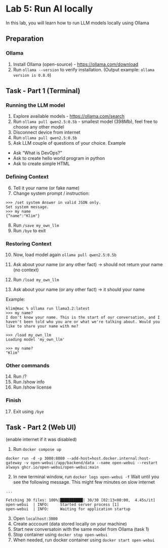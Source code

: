 # Lab 5: Run AI locally

In this lab, you will learn how to run LLM models locally using Ollama


## Preparation

### Ollama

1. Install Ollama (open-source) - https://ollama.com/download
2. Run `ollama --version` to verify installation. (Output example: `ollama version is 0.8.0`)


## Task - Part 1 (Terminal)

### Running the LLM model

1. Explore available models - https://ollama.com/search
2. Run `ollama pull qwen2.5:0.5b` - smallest model (398Mb), feel free to choose any other model
3. Disconnect device from internet
4. Run `ollama pull qwen2.5:0.5b`
5. Ask LLM couple of questions of your choice. Example

- Ask “What is DevOps?”
- Ask to create hello world program in python
- Ask to create simple HTML

### Defining Context 

6. Tell it your name (or fake name)
7. Change system prompt / instruction:

```
>>> /set system Answer in valid JSON only. 
Set system message.
>>> my name
{“name":"Klim"}
```

8. Run `/save my_own_llm`
9. Run `/bye` to exit


### Restoring Context  


10. Now, load model again `ollama pull qwen2.5:0.5b`
11. Ask about your name (or any other fact) -> should not return your name (no context)

12. Run `/load my_own_llm`
13. Ask about your name (or any other fact) -> it should your name


Example:

```
klim@mac % ollama run llama3.2:latest
>>> my name?
I don't know your name. This is the start of our conversation, and I haven't been told who you are or what we're talking about. Would you like to share your name with me?

>>> /load my_own_llm
Loading model 'my_own_llm'

>>> my name?
"Klim"
```


### Other commands

14. Run /?
15. Run /show info
16. Run /show license

### Finish

17. Exit using `/bye`


## Task - Part 2 (Web UI)

(enable internet if it was disabled)

1. Run `docker compose up`

```
docker run -d -p 3000:8080 --add-host=host.docker.internal:host-gateway -v open-webui:/app/backend/data --name open-webui --restart always ghcr.io/open-webui/open-webui:main
```
2. In new terminal window, run `docker logs open-webui -f` Wait until you see the following message. This might few minutes on slow internet


```
...

Fetching 30 files: 100%|██████████| 30/30 [02:13<00:00,  4.45s/it]
open-webui  | INFO:     Started server process [1]
open-webui  | INFO:     Waiting for application startup
```


3. Open `localhost:3000`
4. Create acccount (data stored locally on your machine)
5. Start new conversatoin with the same model from Ollama (task 1)
6. Stop container using `docker stop open-webui`
7. When needed, run docker container using `docker start open-webui`
